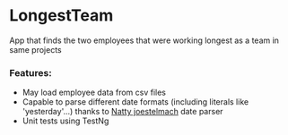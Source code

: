 LongestTeam
=================
App that finds the two employees that were working longest as a team in same projects

### Features:
*	May load employee data from csv files
*	Capable to parse different date formats (including literals like 'yesterday'...) thanks to [Natty joestelmach](http://natty.joestelmach.com/) date parser
* 	Unit tests using TestNg